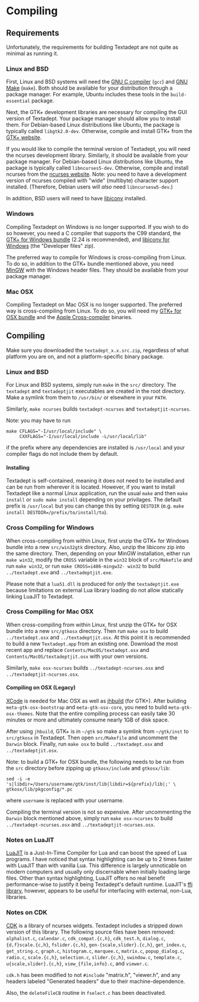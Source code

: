# Compiling

## Requirements

Unfortunately, the requirements for building Textadept are not quite as minimal
as running it.

### Linux and BSD

First, Linux and BSD systems will need the [GNU C compiler][] (`gcc`) and
[GNU Make][] (`make`). Both should be available for your distribution through a
package manager. For example, Ubuntu includes these tools in the
`build-essential` package.

Next, the GTK+ development libraries are necessary for compiling the GUI version
of Textadept. Your package manager should allow you to install them. For
Debian-based Linux distributions like Ubuntu, the package is typically called
`libgtk2.0-dev`. Otherwise, compile and install GTK+ from the [GTK+ website][].

If you would like to compile the terminal version of Textadept, you will need
the ncurses development library. Similarly, it should be available from your
package manager. For Debian-based Linux distributions like Ubuntu, the package
is typically called `libncurses5-dev`. Otherwise, compile and install ncurses
from the [ncurses website][]. Note: you need to have a development version of
ncurses compiled with "wide" (multibyte) character support installed.
(Therefore, Debian users will _also_ need `libncursesw5-dev`.)

In addition, BSD users will need to have [libiconv][] installed.

[GTK+ website]: http://www.gtk.org/download/linux.html
[GNU C compiler]: http://gcc.gnu.org
[GNU Make]: http://www.gnu.org/software/make/
[ncurses website]: http://invisible-island.net/ncurses/#download_ncurses
[libiconv]: http://www.gnu.org/software/libiconv/

### Windows

Compiling Textadept on Windows is no longer supported. If you wish to do so
however, you need a C compiler that supports the C99 standard, the
[GTK+ for Windows bundle][] (2.24 is recommended), and [libiconv for Windows][]
(the "Developer files" zip).

The preferred way to compile for Windows is cross-compiling from Linux. To do
so, in addition to the GTK+ bundle mentioned above, you need [MinGW][] with the
Windows header files. They should be available from your package manager.

[GTK+ for Windows bundle]: http://www.gtk.org/download/win32.html
[libiconv for Windows]: http://gnuwin32.sourceforge.net/packages/libiconv.htm
[MinGW]: http://mingw.org

### Mac OSX

Compiling Textadept on Mac OSX is no longer supported. The preferred way is
cross-compiling from Linux. To do so, you will need my [GTK+ for OSX bundle][]
and the [Apple Cross-compiler][] binaries.

[GTK+ for OSX bundle]: download/gtkosx-2.24.9.zip
[Apple Cross-compiler]: https://launchpad.net/~flosoft/+archive/cross-apple

## Compiling

Make sure you downloaded the `textadept_x.x.src.zip`, regardless of what
platform you are on, and not a platform-specific binary package.

### Linux and BSD

For Linux and BSD systems, simply run `make` in the `src/` directory. The
`textadept` and `textadeptjit` executables are created in the root directory.
Make a symlink from them to `/usr/bin/` or elsewhere in your `PATH`.

Similarly, `make ncurses` builds `textadept-ncurses` and `textadeptjit-ncurses`.

Note: you may have to run

    make CFLAGS="-I/usr/local/include" \
         CXXFLAGS="-I/usr/local/include -L/usr/local/lib"

if the prefix where any dependencies are installed is `/usr/local` and your
compiler flags do not include them by default.

#### Installing

Textadept is self-contained, meaning it does not need to be installed and can be
run from wherever it is located. However, if you want to install Textadept like
a normal Linux application, run the usual `make` and then `make install` or
`sudo make install` depending on your privilages. The default prefix is
`/usr/local` but you can change this by setting `DESTDIR` (e.g.
`make install DESTDIR=/prefix/to/install/to`).

### Cross Compiling for Windows

When cross-compiling from within Linux, first unzip the GTK+ for Windows bundle
into a new `src/win32gtk` directory. Also, unzip the libiconv zip into the same
directory. Then, depending on your MinGW installation, either run `make win32`,
modify the `CROSS` variable in the `win32` block of `src/Makefile` and run
`make win32`, or run `make CROSS=i486-mingw32- win32` to build
`../textadept.exe` and `../textadeptjit.exe`.

Please note that a `lua51.dll` is produced for _only_ the `textadeptjit.exe`
because limitations on external Lua library loading do not allow statically
linking LuaJIT to Textadept.

### Cross Compiling for Mac OSX

When cross-compiling from within Linux, first unzip the GTK+ for OSX bundle into
a new `src/gtkosx` directory. Then run `make osx` to build `../textadept.osx`
and `../textadeptjit.osx`. At this point it is recommended to build a new
`Textadept.app` from an existing one. Download the most recent app and replace
`Contents/MacOS/textadept.osx` and `Contents/MacOS/textadeptjit.osx` with your
own versions.

Similarly, `make osx-ncurses` builds `../textadept-ncurses.osx` and
`../textadeptjit-ncurses.osx`.

#### Compiling on OSX (Legacy)

[XCode][] is needed for Mac OSX as well as [jhbuild][] (for GTK+). After
building `meta-gtk-osx-bootstrap` and `meta-gtk-osx-core`, you need to build
`meta-gtk-osx-themes`. Note that the entire compiling process can easily take 30
minutes or more and ultimately consume nearly 1GB of disk space.

After using `jhbuild`, GTK+ is in `~/gtk` so make a symlink from `~/gtk/inst` to
`src/gtkosx` in Textadept. Then open `src/Makefile` and uncomment the `Darwin`
block. Finally, run `make osx` to build `../textadept.osx` and
`../textadeptjit.osx`.

Note: to build a GTK+ for OSX bundle, the following needs to be run from the
`src` directory before zipping up `gtkosx/include` and `gtkosx/lib`:

    sed -i -e 's|libdir=/Users/username/gtk/inst/lib|libdir=${prefix}/lib|;' \
    gtkosx/lib/pkgconfig/*.pc

where `username` is replaced with your username.

Compiling the terminal version is not so expensive. After uncommenting the
`Darwin` block mentioned above, simply run `make osx-ncurses` to build
`../textadept-ncurses.osx` and `../textadeptjit-ncurses.osx`.

[XCode]: http://developer.apple.com/TOOLS/xcode/
[jhbuild]: http://sourceforge.net/apps/trac/gtk-osx/wiki/Build

### Notes on LuaJIT

[LuaJIT][] is a Just-In-Time Compiler for Lua and can boost the speed of Lua
programs. I have noticed that syntax highlighting can be up to 2 times faster
with LuaJIT than with vanilla Lua. This difference is largely unnoticable on
modern computers and usually only discernable when initially loading large
files. Other than syntax highlighting, LuaJIT offers no real benefit
performance-wise to justify it being Textadept's default runtime. LuaJIT's
[ffi library][], however, appears to be useful for interfacing with external,
non-Lua, libraries.

[LuaJIT]: http://luajit.org
[ffi library]: http://luajit.org/ext_ffi.html

### Notes on CDK

[CDK][] is a library of ncurses widgets. Textadept includes a stripped down
version of this library. The following source files have been removed:
`alphalist.c`, `calendar.c`, `cdk_compat.{c,h}`, `cdk_test.h`, `dialog.c`,
`{d,f}scale.{c,h}`, `fslider.{c,h}`, `gen-{scale,slider}.{c,h}`, `get_index.c`,
`get_string.c`, `graph.c`, `histogram.c`, `marquee.c`, `matrix.c`,
`popup_dialog.c`, `radio.c`, `scale.{c,h}`, `selection.c`, `slider.{c,h}`,
`swindow.c`, `template.c`, `u{scale,slider}.{c,h}`, `view_{file,info}.c`, and
`viewer.c`.

`cdk.h` has been modified to not `#include` "matrix.h", "viewer.h", and any
headers labeled "Generated headers" due to their machine-dependence.

Also, the `deleteFileCB` routine in `fselect.c` has been deactivated.

[CDK]: http://invisible-island.net/cdk/
